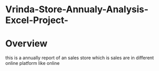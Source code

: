 # Vrinda-Store-Annualy-Analysis-Excel-Project-

# Overview 
this is a annually report of an sales store which is sales are in different online platform like online  
